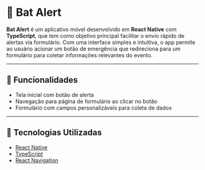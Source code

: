 ﻿# 🦇 Bat Alert

**Bat Alert** é um aplicativo móvel desenvolvido em **React Native** com **TypeScript**, que tem como objetivo principal facilitar o envio rápido de alertas via formulário. Com uma interface simples e intuitiva, o app permite ao usuário acionar um botão de emergência que redireciona para um formulário para coletar informações relevantes do evento.

---

## 📱 Funcionalidades

- Tela inicial com botão de alerta
- Navegação para página de formulário ao clicar no botão
- Formulário com campos personalizáveis para coleta de dados
---

## 🧰 Tecnologias Utilizadas

- [React Native](https://reactnative.dev/)
- [TypeScript](https://www.typescriptlang.org/)
- [React Navigation](https://reactnavigation.org/)
